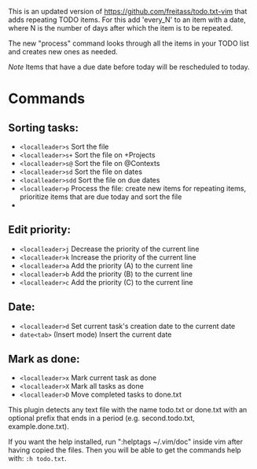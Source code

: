 This is an updated version of https://github.com/freitass/todo.txt-vim that
adds repeating TODO items. For this add 'every_N' to an item with a date,
where N is the number of days after which the item is to be repeated.

The new "process" command looks through all the items in your TODO list and
creates new ones as needed.

*Note* Items that have a due date before today will be rescheduled to today.

# Commands

## Sorting tasks:  
* `<localleader>s`   Sort the file  
* `<localleader>s+`  Sort the file on +Projects  
* `<localleader>s@`  Sort the file on @Contexts  
* `<localleader>sd`  Sort the file on dates  
* `<localleader>sdd`  Sort the file on due dates  
* `<localleader>p` Process the file: create new items for repeating items,
  prioritize items that are due today and sort the file
* 
## Edit priority:  

* `<localleader>j`   Decrease the priority of the current line  
* `<localleader>k`   Increase the priority of the current line  
* `<localleader>a`   Add the priority (A) to the current line  
* `<localleader>b`   Add the priority (B) to the current line  
* `<localleader>c`   Add the priority (C) to the current line  

## Date:  
* `<localleader>d`   Set current task's creation date to the current date  
* `date<tab>`        (Insert mode) Insert the current date  

## Mark as done:  
* `<localleader>x`   Mark current task as done  
* `<localleader>X`   Mark all tasks as done  
* `<localleader>D`   Move completed tasks to done.txt  

This plugin detects any text file with the name todo.txt or done.txt with an optional prefix that ends in a period (e.g. second.todo.txt, example.done.txt).

If you want the help installed, run ":helptags ~/.vim/doc" inside vim after having copied the files.
Then you will be able to get the commands help with: `:h todo.txt`.
